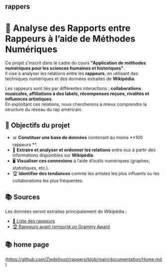 ## rappers 
# 📌 Analyse des Rapports entre Rappeurs à l’aide de Méthodes Numériques 


Ce projet s’inscrit dans le cadre du cours **"Application de méthodes numériques pour les sciences humaines et historiques"**.  
Il vise à analyser les relations entre les **rappeurs**, en utilisant des techniques numériques et des données extraites de **Wikipédia**.  

Les rappeurs sont liés par différentes interactions : **collaborations musicales, affiliations à des labels, récompenses reçues, rivalités et influences artistiques**.  
En exploitant ces relations, nous chercherons à mieux comprendre la structure du réseau du rap américain.  

## 🎯 Objectifs du projet  
- 📊 **Constituer une base de données** contenant au moins **100 rappeurs **.  
- 🔗 **Extraire et analyser et ordonner les relations** entre eux à partir des informations disponibles sur **Wikipédia**.  
- 🖥️ **Visualiser ces connexions** à l’aide d’outils numériques (graphes, statistiques, etc.).  
- 🏆 **Identifier des tendances** comme les artistes les plus influents ou les collaborations les plus fréquentes.  

## 📚 Sources  
Les données seront extraites principalement de Wikipédia :  
- [📌 Liste des rappeurs ](https://fr.wikipedia.org/wiki/Cat%C3%A9gorie:Rappeur_am%C3%A9ricain)  
- [🏆 Rappeurs ayant remporté un Grammy Award](https://fr.wikipedia.org/wiki/Grammy_Award_de_l%27album_de_l%27ann%C3%A9e) 
## 📚 home page  
(https://github.com/Ziedellouzi/rappers/blob/main/documentation/Home.md)
